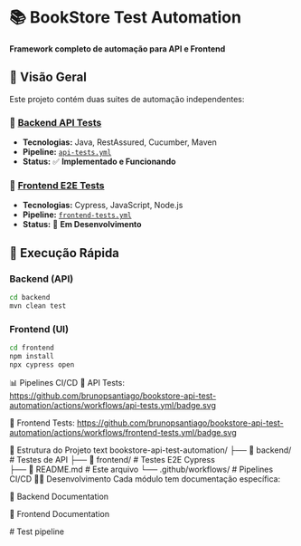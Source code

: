 # 📚 BookStore Test Automation

**Framework completo de automação para API e Frontend**

## 🎯 Visão Geral

Este projeto contém duas suites de automação independentes:

### 🔧 [Backend API Tests](./backend/README.md)
- **Tecnologias:** Java, RestAssured, Cucumber, Maven
- **Pipeline:** [`api-tests.yml`](.github/workflows/api-tests.yml)
- **Status:** ✅ **Implementado e Funcionando**

### 🎨 [Frontend E2E Tests](./frontend/README.md)
- **Tecnologias:** Cypress, JavaScript, Node.js
- **Pipeline:** [`frontend-tests.yml`](.github/workflows/frontend-tests.yml)
- **Status:** 🚧 **Em Desenvolvimento**

## 🚀 Execução Rápida

### Backend (API)
```bash
cd backend
mvn clean test
```

###  Frontend (UI)
```bash
cd frontend
npm install
npx cypress open
```
📊 Pipelines CI/CD
🔧 API Tests: https://github.com/brunopsantiago/bookstore-api-test-automation/actions/workflows/api-tests.yml/badge.svg

🎨 Frontend Tests: https://github.com/brunopsantiago/bookstore-api-test-automation/actions/workflows/frontend-tests.yml/badge.svg

📁 Estrutura do Projeto
text
bookstore-api-test-automation/
├── 🔧 backend/          # Testes de API
├── 🎨 frontend/         # Testes E2E Cypress  
├── 📖 README.md         # Este arquivo
└── .github/workflows/   # Pipelines CI/CD
👨‍💻 Desenvolvimento
Cada módulo tem documentação específica:

📖 Backend Documentation

📖 Frontend Documentation

#   T e s t   p i p e l i n e  
 